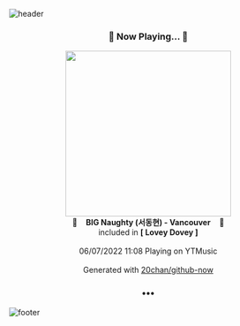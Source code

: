 ![header](https://capsule-render.vercel.app/api?type=wave&height=170&section=header&text=Hi.%20I'm%20SHIFT&fontColor=090707&fontAlignX=45&fontAlignY=65&fontSize=100)

<h3 align="center">🎵 Now Playing... 🎵</h3>
<p align="center">
  <a href="https://music.youtube.com/watch?v=z1Ci3DSPs0s">
    <img width="300" src="https://lh3.googleusercontent.com/e2ZzHUMSfX57Hjs3mmhU3o0LpdIK7-lTG3A4cirjE9ItoA_-xcPv8rDuiwMHGGS1f6fdhoQk-LKVCp4">
  </a>
  <br>
  🎵&nbsp&nbsp&nbsp <b>BIG Naughty (서동현) - Vancouver</b> &nbsp&nbsp&nbsp🎵
  <br>
  included in <b>[ Lovey Dovey ]</b>
  
  <br />
  <br />
  06/07/2022 11:08 Playing on YTMusic
  <br />
  <br />
  Generated with <a href="https://github.com/20chan/github-now">20chan/github-now</a>
</p>

<h3 align="center">•••</h3>

![footer](https://capsule-render.vercel.app/api?type=wave&height=150&section=footer)
